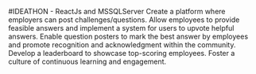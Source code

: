 #IDEATHON - ReactJs and MSSQLServer
Create a platform where employers can post challenges/questions.
Allow employees to provide feasible answers and implement a system for users to upvote helpful answers.
Enable question posters to mark the best answer by employees and promote recognition and acknowledgment within
the community.
Develop a leaderboard to showcase top-scoring employees. Foster a culture of continuous learning and engagement.
